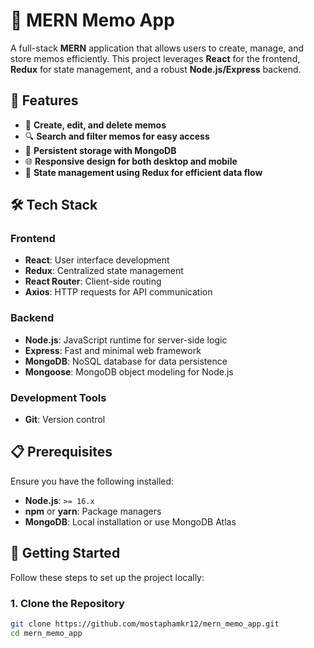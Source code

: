 # 📒 MERN Memo App

A full-stack **MERN** application that allows users to create, manage, and store memos efficiently. This project leverages **React** for the frontend, **Redux** for state management, and a robust **Node.js/Express** backend.

## 🚀 Features

- 📝 **Create, edit, and delete memos**
- 🔍 **Search and filter memos for easy access**
- 💾 **Persistent storage with MongoDB**
- 🌐 **Responsive design for both desktop and mobile**
- 🔄 **State management using Redux for efficient data flow**

## 🛠️ Tech Stack

### Frontend
- **React**: User interface development
- **Redux**: Centralized state management
- **React Router**: Client-side routing
- **Axios**: HTTP requests for API communication

### Backend
- **Node.js**: JavaScript runtime for server-side logic
- **Express**: Fast and minimal web framework
- **MongoDB**: NoSQL database for data persistence
- **Mongoose**: MongoDB object modeling for Node.js

### Development Tools
- **Git**: Version control


## 📋 Prerequisites

Ensure you have the following installed:
- **Node.js**: `>= 16.x`
- **npm** or **yarn**: Package managers
- **MongoDB**: Local installation or use MongoDB Atlas

## 🚀 Getting Started

Follow these steps to set up the project locally:

### 1. Clone the Repository

```bash
git clone https://github.com/mostaphamkr12/mern_memo_app.git
cd mern_memo_app
